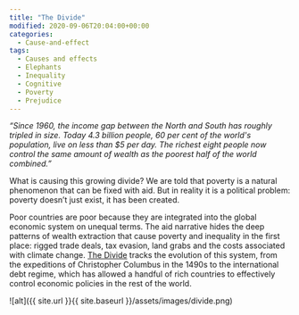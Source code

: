 ```yaml
---
title: "The Divide"
modified: 2020-09-06T20:04:00+00:00
categories:
  - Cause-and-effect
tags:
  - Causes and effects
  - Elephants
  - Inequality
  - Cognitive
  - Poverty
  - Prejudice
---
```


_“Since 1960, the income gap between the North and South has roughly tripled in size. Today 4.3 billion people, 60 per cent of the world's population, live on less than $5 per day. The richest eight people now control the same amount of wealth as the poorest half of the world combined.”_

What is causing this growing divide? We are told that poverty is a natural phenomenon that can be fixed with aid. But in reality it is a political problem: poverty doesn’t just exist, it has been created.

Poor countries are poor because they are integrated into the global economic system on unequal terms. The aid narrative hides the deep patterns of wealth extraction that cause poverty and inequality in the first place: rigged trade deals, tax evasion, land grabs and the costs associated with climate change. [The Divide](https://www.jasonhickel.org/the-divide/) tracks the evolution of this system, from the expeditions of Christopher Columbus in the 1490s to the international debt regime, which has allowed a handful of rich countries to effectively control economic policies in the rest of the world.

![alt]({{ site.url }}{{ site.baseurl }}/assets/images/divide.png)
